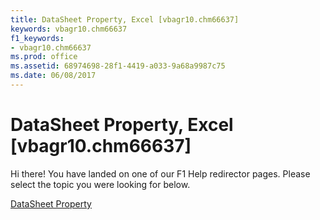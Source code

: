 ```yaml
---
title: DataSheet Property, Excel [vbagr10.chm66637]
keywords: vbagr10.chm66637
f1_keywords:
- vbagr10.chm66637
ms.prod: office
ms.assetid: 68974698-28f1-4419-a033-9a68a9987c75
ms.date: 06/08/2017
---
```



# DataSheet Property, Excel [vbagr10.chm66637]

Hi there! You have landed on one of our F1 Help redirector pages. Please select the topic you were looking for below.

[DataSheet Property](http://msdn.microsoft.com/library/d7ccd394-e9b7-2967-76a4-60e5dda40a84%28Office.15%29.aspx)

